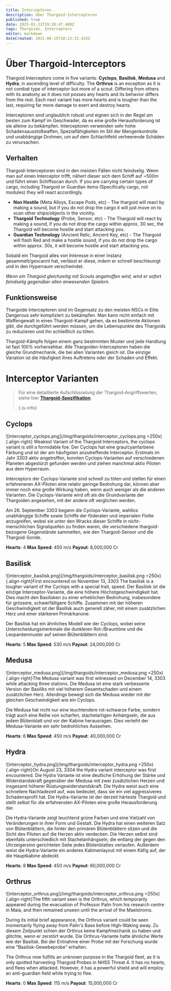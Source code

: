 ```yaml
---
title: Interceptoren
description: Über Thargoid-Interceptoren
published: true
date: 2025-01-21T19:28:47.480Z
tags: Thargoids, Interceptors
editor: markdown
dateCreated: 2021-06-15T10:23:32.433Z
---
```


# Über Thargoid-Interceptors
Thargoid Interceptors come in five variants: **Cyclops**, **Basilisk**, **Medusa** and **Hydra**, in ascending level of difficulty. The **Orthrus** is an exception as it is not combat type of interceptor but more of a scout. Differing from others with its anatomy as it does not posses any hearts and  its behavior differs from the rest. Each next variant has more hearts and is tougher than the last, requiring far more damage to exert and destroy hearts.

Interceptoren sind unglaublich robust und eignen sich in der Regel am besten zum Kampf im Geschwader, da es eine große Herausforderung ist sie alleine zu bekämpfen. Interceptoren verwenden sehr hohe Schadensausstoßwaffen, Spezialfähigkeiten im Stil der Mengenkontrolle und unabhängige Drohnen, um auf dem Schlachtfeld verheerende Schäden zu verursachen.

## Verhalten
Thargoid-Interceptoren sind in den meisten Fällen nicht feindselig. Wenn man auf einen Interceptor trifft, nähert dieser sich dem Schiff auf ~500m und führt einen Schiffsscan durch. If you are carrying certain types of cargo, including Thargoid or Guardian items (Specifically cargo, not modules) they will react accordingly.
- **Non Hostile** (Meta Alloys, Escape Pods, etc) - The thargoid will react by making a sound, but if you do not drop the cargo it will just move on to scan other ships/objects in the vicinity.
- **Thargoid Technology** (Probe, Sensor, etc) - The Thargoid will react by making a sound, if you do not drop the cargo within approx, 30 sec, the Thargoid will become hostile and start attacking you.
- **Guardian Technology** (Ancient Relic, Ancient Key, etc) - The Thargoid will flash Red and make a hostile sound, if you do not drop the cargo within approx. 30s, it will become hostile and start attacking you.

Sobald ein Thargoid alles von Interesse in einer Instanz gesammelt/gescannt hat, verlässt er diese, indem er schnell beschleunigt und in den Hyperraum verschwindet.

*Wenn ein Thargoid gleichzeitig mit Scouts angetroffen wird, wird er sofort feindselig gegenüber allen anwesenden Spielern.*

## Funktionsweise
Thargoide Interceptoren sind im Gegensatz zu den meisten NSCs in Elite Dangerous sehr kompliziert zu bekämpfen. Man kann nicht einfach mit Waffengewalt in einen Thargoid-Kampf gehen, da es bestimmte Aktionen gibt, die durchgeführt werden müssen, um die Lebenspunkte des Thargoids zu reduzieren und ihn schließlich zu töten.

Thargoid-Kämpfe folgen einem ganz bestimmten Muster und jede Handlung ist fast 100% vorhersehbar. Alle Thargoiden-Interceptoren haben die gleiche Grundmechanik, die bei allen Varianten gleich ist. Die einzige Variation ist die Häufigkeit ihres Auftretens oder der Schaden und Effekt.

# Interceptor Varianten
> Für eine detaillierte Aufschlüsselung der Thargoid-Angriffswerten, siehe hier [**Thargoid-Spezifikation**](/en/thargoid-specs). 
> 
> {.is-info}

## **Cyclops**
!\[interceptor_cyclops.png\](/img/thargoids/interceptor_cyclops.png =250x){.align-right} Weakest Variant of the Thargoid Interceptors, the cyclops variant is still a formidable foe. Der Cyclops hat eine grau/cyanfarbene Färbung und ist der am häufigsten anzutreffende Interceptor. Erstmals im Jahr 3303 aktiv angetroffen, konnten Cyclops-Varianten auf verschiedenen Planeten abgestürzt gefunden werden und ziehen manchmal aktiv Piloten aus dem Hyperraum.

Interceptors der Cyclops-Variante sind schnell zu töten und stellen für einen erfahreneren AX-Piloten eine relativ geringe Bedrohung dar, können aber immer noch eine große Wirkung haben, wenn auch weniger als die anderen Varianten. Die Cyclops-Variante wird oft als die Grundvariante der Thargoiden angesehen, mit der andere oft verglichen werden.

Am 26. September 3303 begann die Cyclops-Variante, wahllos unabhängige Schiffe sowie Schiffe der föderalen und imperialen Flotte anzugreifen, wobei sie unter den Wracks dieser Schiffe in nicht-menschlichen Signalquellen zu finden waren, die verschiedene thargoid-bezogene Gegenstände sammelten, wie den Thargoid-Sensor und die Thargoid-Sonde.

**Hearts**: 4 **Max Speed**: 450 m/s **Payout**: 8,000,000 Cr

## **Basilisk**
!\[interceptor_basilisk.png\](/img/thargoids/interceptor_basilisk.png =250x){.align-right}First encountered on November 13, 3303 The basilisk is a tougher variant of the Cyclops with a special trait, speed. Der Basilisk ist die einzige Interceptor-Variante, die eine höhere Höchstgeschwindigkeit hat. Dies macht den Basilisken zu einer erheblichen Bedrohung, insbesondere für grössere, schwerfälligere Schiffe. Zusammen mit der höheren Geschwindigkeit ist der Basilisk auch generell zäher, mit einem zusätzlichen Herz und einer stärkeren Primärkanone.

Der Basilisk hat ein ähnliches Modell wie der Cyclops, wobei seine Unterscheidungsmerkmale die dunkleren Rot-/Brauntöne und die Leopardenmuster auf seinen Blütenblättern sind.

**Hearts**: 5 **Max Speed**: 530 m/s **Payout**: 24,000,000 Cr

## **Medusa**
!\[interceptor_medusa.png\](/img/thargoids/interceptor_medusa.png =250x){.align-right}The Medusa variant was first witnessed on December 14, 3303 while attacking three stations. Die Medusa ist eine stark verbesserte Version der Basiliks mit viel höherem Gesamtschaden und einem zusätzlichen Herz. Allerdings bewegt sich die Medusa wieder mit der gleichen Geschwindigkeit wie ein Cyclops.

Die Medusa hat nicht nur eine leuchtendere rot-schwarze Farbe, sondern trägt auch eine Reihe von scharfen, stachelartigen Anhängseln, die aus jedem Blütenblatt und vor der Kabine herausragen. Dies verleiht der Medusa-Variante ein sehr bedrohliches Aussehen.


**Hearts**: 6 **Max Speed**: 450 m/s **Payout**: 40,000,000 Cr

## **Hydra**
!\[interceptor_hydra.png\](/img/thargoids/interceptor_hydra.png =250x){.align-right}On August 23, 3304 the Hydra variant interceptor was first encountered. Die Hydra Variante ist eine deutliche Erhöhung der Stärke und Widerstandskraft gegenüber der Medusa mit zwei zusätzlichen Herzen und insgesamt höherer Rüstungswiderstandskraft. Die Hydra weist auch eine schnellere Nachladezeit auf, was bedeutet, dass sie ein viel aggressiveres Schadensprofil hat. Die Hydra-Variante ist der derzeit härteste Thargoid und stellt selbst für die erfahrensten AX-Piloten eine große Herausforderung dar.

Die Hydra-Variante zeigt leuchtend grüne Farben und eine Vielzahl von Veränderungen in ihrer Form und Gestalt. Die Hydra hat einen weiteren Satz von Blütenblättern, die hinter den primären Blütenblättern sitzen und die Sicht des Piloten auf die Herzen aktiv verdecken. Die Herzen selbst sind ebenfalls unterschiedlich mit Stachelanhängseln, die entlang der gegen den Uhrzeigersinn gerichteten Seite jedes Blütenblattes verlaufen. Außerdem weist die Hydra-Variante ein anderes Kabinenlayout mit einem Käfig auf, der die Hauptkabine abdeckt.

**Hearts**: 8 **Max Speed**: 450 m/s **Payout**: 60,000,000 Cr

## **Orthrus**

!\[interceptor_orthrus.png\](/img/thargoids/interceptor_orthrus.png =250x){.align-right}The fifth variant seen is the Orthrus, which temporarily appeared during the evacuation of Professor Palin from his research centre in Maia, and then remained unseen until the arrival of the Maelstroms.

During its initial brief appearance, the Orthrus variant could be seen momentarily flying away from Palin's Base before High-Waking away. Zu diesem Zeitpunkt schien der Orthrus keine Kampfmechanik zu haben und glitchte, wenn er zerstört wurde. Die Orthrus-Variante hatte ähnliche Werte wie der Basilisk. Bei der Entnahme einer Probe mit der Forschung wurde eine "Basilisk-Gewebeprobe" erhalten.

The Orthrus now fulfills an unknown purpose in the Thargoid fleet, as it is only spotted harvesting Thargoid Probes in NHSS Threat 4. It has no hearts, and flees when attacked. However, it has a powerful shield and will employ an anti-guardian field while trying to flee.

**Hearts**: 0 **Max Speed**: 115 m/s **Payout**: 15,000,000 Cr
